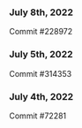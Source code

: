 ### July 8th, 2022

Commit #228972

### July 5th, 2022

Commit #314353


### July 4th, 2022

Commit #72281
